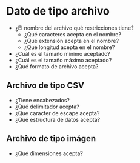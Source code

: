 <h1 id="file-data">Dato de tipo archivo</h1>

- ¿El nombre del archivo qué restricciones tiene?
    - ¿Qué caracteres acepta en el nombre?
    - ¿Qué extensión acepta en el nombre?
    - ¿Qué longitud acepta en el nombre?
- ¿Cuál es el tamaño mínimo aceptado?
- ¿Cuál es el tamaño máximo aceptado?
- ¿Qué formato de archivo acepta?

<h2 id="csv">Archivo de tipo CSV</h2>

- ¿Tiene encabezados?
- ¿Qué delimitador acepta?
- ¿Qué caracter de escape acepta?
- ¿Qué estructura de datos acepta?

<h2 id="image">Archivo de tipo imágen</h2>

- ¿Qué dimensiones acepta?